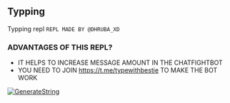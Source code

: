 ## Typping

Typping repl 
`REPL MADE BY @DHRUBA_XD`


### ADVANTAGES OF THIS REPL?

- IT HELPS TO INCREASE MESSAGE AMOUNT IN THE CHATFIGHTBOT
- YOU NEED TO JOIN https://t.me/typewithbestie TO MAKE THE BOT WORK



[![GenerateString](https://img.shields.io/badge/repl.it-generateString-blue)](https://replit.com/@LEGENDARY-OS/Typping#main.py)
